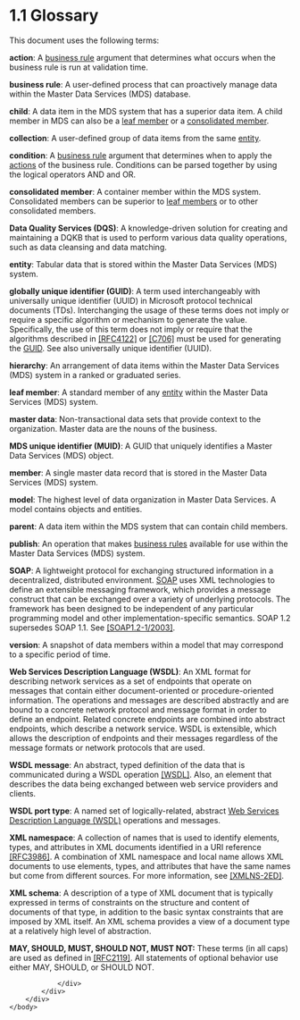 <html dir="LTR" xmlns:mshelp="http://msdn.microsoft.com/mshelp" xmlns:ddue="http://ddue.schemas.microsoft.com/authoring/2003/5" xmlns:xlink="http://www.w3.org/1999/xlink" xmlns:tool="http://www.microsoft.com/tooltip">
    <head>
        <meta http-equiv="Content-Type" content="text/html; CHARSET=utf-8"></meta>
        <meta name="save" content="history"></meta>
        <title>1.1 Glossary</title>
        <xml>
            <mshelp:toctitle title="1.1 Glossary"></mshelp:toctitle>
            <mshelp:rltitle title="[MS-SSMDSWS-15]: Glossary"></mshelp:rltitle>
            <mshelp:keyword index="A" term="ad350219-f30b-4bac-99e5-6477986f9a7a"></mshelp:keyword>
            <mshelp:attr name="DCSext.ContentType" value="open specification"></mshelp:attr>
            <mshelp:attr name="AssetID" value="ad350219-f30b-4bac-99e5-6477986f9a7a"></mshelp:attr>
            <mshelp:attr name="TopicType" value="kbRef"></mshelp:attr>
            <mshelp:attr name="DCSext.Title" value="[MS-SSMDSWS-15]: Glossary" />
        </xml>
    </head>
    <body>
        <div id="header">
            <h1 class="heading">1.1 Glossary</h1>
        </div>
        <div id="mainSection">
            <div id="mainBody">
                <div id="allHistory" class="saveHistory"></div>
                <div id="sectionSection0" class="section" name="collapseableSection">
                    

<p>This document uses the following terms:</p>

<p><a id="gt_b178b6c0-7df9-4107-95ca-12c7f0b9900b" /><b>action</b>: A </a><a href="ad350219-f30b-4bac-99e5-6477986f9a7a.html#gt_b677f217-1682-44fc-9507-ca91e09123ef">business rule</a> argument that
determines what occurs when the business rule is run at validation time.</p>

<p><a id="gt_b677f217-1682-44fc-9507-ca91e09123ef" /><b>business rule</b>: A
user-defined process that can proactively manage data within the Master Data
Services (MDS) database.</a></p>

<p><a id="gt_bc38f35b-d253-4f8f-8dcc-095e3a211ae0" /><b>child</b>: A data item in the
MDS system that has a superior data item. A child member in MDS can also be a </a><a href="ad350219-f30b-4bac-99e5-6477986f9a7a.html#gt_ef790c80-7a97-4083-b642-b23eb6a84858">leaf member</a> or a <a href="ad350219-f30b-4bac-99e5-6477986f9a7a.html#gt_49006165-db07-41cd-8508-35e8dbf909f9">consolidated member</a>.</p>

<p><a id="gt_8f0a5e5b-e1b8-409f-936e-8edf43d9f7db" /><b>collection</b>: A
user-defined group of data items from the same </a><a href="ad350219-f30b-4bac-99e5-6477986f9a7a.html#gt_3b609270-c0f5-4220-8cf0-4c328f73684e">entity</a>.</p>

<p><a id="gt_9a1c3bd3-d971-482a-adfe-6f41e427b95f" /><b>condition</b>: A </a><a href="ad350219-f30b-4bac-99e5-6477986f9a7a.html#gt_b677f217-1682-44fc-9507-ca91e09123ef">business rule</a> argument that
determines when to apply the <a href="ad350219-f30b-4bac-99e5-6477986f9a7a.html#gt_b178b6c0-7df9-4107-95ca-12c7f0b9900b">actions</a>
of the business rule. Conditions can be parsed together by using the logical
operators AND and OR.</p>

<p><a id="gt_49006165-db07-41cd-8508-35e8dbf909f9" /><b>consolidated member</b>: A
container member within the MDS system. Consolidated members can be superior to
</a><a href="ad350219-f30b-4bac-99e5-6477986f9a7a.html#gt_ef790c80-7a97-4083-b642-b23eb6a84858">leaf members</a> or to
other consolidated members.</p>

<p><a id="gt_496f453f-e293-48d7-b1dd-b17794ff1688" /><b>Data Quality Services (DQS)</b>:
A knowledge-driven solution for creating and maintaining a DQKB that is used to
perform various data quality operations, such as data cleansing and data
matching.</a></p>

<p><a id="gt_3b609270-c0f5-4220-8cf0-4c328f73684e" /><b>entity</b>: Tabular data that
is stored within the Master Data Services (MDS) system.</a></p>

<p><a id="gt_f49694cc-c350-462d-ab8e-816f0103c6c1" /><b>globally unique identifier
(GUID)</b>: A term used interchangeably with universally unique identifier
(UUID) in Microsoft protocol technical documents (TDs). Interchanging the usage
of these terms does not imply or require a specific algorithm or mechanism to
generate the value. Specifically, the use of this term does not imply or
require that the algorithms described in </a><a href="https://go.microsoft.com/fwlink/?LinkId=90460">[RFC4122]</a> or <a href="https://go.microsoft.com/fwlink/?LinkId=89824">[C706]</a> must be used
for generating the <a href="ad350219-f30b-4bac-99e5-6477986f9a7a.html#gt_f49694cc-c350-462d-ab8e-816f0103c6c1">GUID</a>.
See also universally unique identifier (UUID).</p>

<p><a id="gt_a07fc05d-cdb0-442c-984a-dd3589b9f682" /><b>hierarchy</b>: An arrangement
of data items within the Master Data Services (MDS) system in a ranked or
graduated series.</a></p>

<p><a id="gt_ef790c80-7a97-4083-b642-b23eb6a84858" /><b>leaf member</b>: A standard
member of any </a><a href="ad350219-f30b-4bac-99e5-6477986f9a7a.html#gt_3b609270-c0f5-4220-8cf0-4c328f73684e">entity</a>
within the Master Data Services (MDS) system.</p>

<p><a id="gt_db32323d-7d76-464d-9fe8-c8d371d4b7df" /><b>master data</b>:
Non-transactional data sets that provide context to the organization. Master
data are the nouns of the business.</a></p>

<p><a id="gt_2bd35dd1-142e-4a80-9ac8-cd7ea05de566" /><b>MDS unique identifier (MUID)</b>:
A GUID that uniquely identifies a Master Data Services (MDS) object.</a></p>

<p><a id="gt_5d78ca78-a9b1-4791-8126-bf9494304b11" /><b>member</b>: A single master
data record that is stored in the Master Data Services (MDS) system.</a></p>

<p><a id="gt_0a221fc5-b917-42ae-8c32-33f19be2164f" /><b>model</b>: The highest level
of data organization in Master Data Services. A model contains objects and
entities.</a></p>

<p><a id="gt_e3252e84-26c6-4a4f-9284-214943ac42fc" /><b>parent</b>: A data item
within the MDS system that can contain child members.</a></p>

<p><a id="gt_60ab10b8-27a9-4379-b90f-ee41e71e286f" /><b>publish</b>: An operation
that makes </a><a href="ad350219-f30b-4bac-99e5-6477986f9a7a.html#gt_b677f217-1682-44fc-9507-ca91e09123ef">business
rules</a> available for use within the Master Data Services (MDS) system.</p>

<p><a id="gt_c1c313af-2310-4380-a6ea-c2cedc115958" /><b>SOAP</b>: A lightweight
protocol for exchanging structured information in a decentralized, distributed
environment. </a><a href="ad350219-f30b-4bac-99e5-6477986f9a7a.html#gt_c1c313af-2310-4380-a6ea-c2cedc115958">SOAP</a>
uses XML technologies to define an extensible messaging framework, which
provides a message construct that can be exchanged over a variety of underlying
protocols. The framework has been designed to be independent of any particular
programming model and other implementation-specific semantics. SOAP 1.2
supersedes SOAP 1.1. See <a href="https://go.microsoft.com/fwlink/?LinkId=90521">[SOAP1.2-1/2003]</a>.</p>

<p><a id="gt_a00b8f2a-178a-4107-ac92-bdd95492f3e1" /><b>version</b>: A snapshot of
data members within a model that may correspond to a specific period of time.</a></p>

<p><a id="gt_5a824664-0858-4b09-b852-83baf4584efa" /><b>Web Services Description
Language (WSDL)</b>: An XML format for describing network services as a set of
endpoints that operate on messages that contain either document-oriented or
procedure-oriented information. The operations and messages are described
abstractly and are bound to a concrete network protocol and message format in
order to define an endpoint. Related concrete endpoints are combined into
abstract endpoints, which describe a network service. WSDL is extensible, which
allows the description of endpoints and their messages regardless of the
message formats or network protocols that are used.</a></p>

<p><a id="gt_d5ccdf11-3f53-4118-a845-dfaca61838fb" /><b>WSDL message</b>: An
abstract, typed definition of the data that is communicated during a WSDL
operation </a><a href="https://go.microsoft.com/fwlink/?LinkId=90577">[WSDL]</a>.
Also, an element that describes the data being exchanged between web service
providers and clients.</p>

<p><a id="gt_61056d88-e7ee-4cea-8dcd-80a9ef5db083" /><b>WSDL port type</b>: A named
set of logically-related, abstract </a><a href="ad350219-f30b-4bac-99e5-6477986f9a7a.html#gt_5a824664-0858-4b09-b852-83baf4584efa">Web Services Description
Language (WSDL)</a> operations and messages.</p>

<p><a id="gt_485f05b3-df3b-45ac-b8bf-d05f5d185a24" /><b>XML namespace</b>: A
collection of names that is used to identify elements, types, and attributes in
XML documents identified in a URI reference </a><a href="https://go.microsoft.com/fwlink/?LinkId=90453">[RFC3986]</a>. A combination
of XML namespace and local name allows XML documents to use elements, types,
and attributes that have the same names but come from different sources. For
more information, see <a href="https://go.microsoft.com/fwlink/?LinkId=90602">[XMLNS-2ED]</a>.</p>

<p><a id="gt_bd0ce6f9-c350-4900-827e-951265294067" /><b>XML schema</b>: A description
of a type of XML document that is typically expressed in terms of constraints
on the structure and content of documents of that type, in addition to the
basic syntax constraints that are imposed by XML itself. An XML schema provides
a view of a document type at a relatively high level of abstraction.</a></p>

<p><b>MAY,
SHOULD, MUST, SHOULD NOT, MUST NOT:</b> These terms (in all caps) are used as
defined in <a href="https://go.microsoft.com/fwlink/?LinkId=90317">[RFC2119]</a>.
All statements of optional behavior use either MAY, SHOULD, or SHOULD NOT.</p>


                </div>
            </div>
        </div>
    </body>
</html>